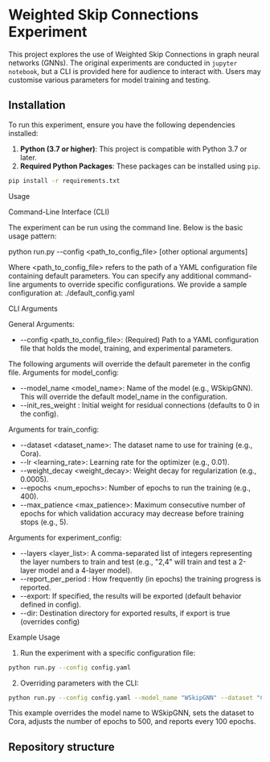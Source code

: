 # Weighted Skip Connections Experiment

This project explores the use of Weighted Skip Connections in 
graph neural networks (GNNs).
The original experiments are conducted in `jupyter notebook`, but a CLI is 
provided here for audience to interact with. Users may customise various 
parameters for model training and testing.

## Installation

To run this experiment, ensure you have the following dependencies installed:

1. **Python (3.7 or higher)**: This project is compatible with Python 3.7 or later.
2. **Required Python Packages**: These packages can be installed using `pip`.

```bash
pip install -r requirements.txt
```

Usage

Command-Line Interface (CLI)

The experiment can be run using the command line. 
Below is the basic usage pattern:

python run.py --config <path_to_config_file> [other optional arguments]

Where <path_to_config_file> refers to the path of a YAML configuration file containing default parameters. 
You can specify any additional command-line arguments to override specific configurations.
We provide a sample configuration at: ./default_config.yaml

CLI Arguments

General Arguments:
- --config <path_to_config_file>: (Required) Path to a YAML configuration file that holds the model, training, and experimental parameters.

The following arguments will override the default paremeter in the config file.
Arguments for model_config:
- --model_name <model_name>: Name of the model (e.g., WSkipGNN). This will override the default model_name in the configuration.
- --init_res_weight <value>: Initial weight for residual connections (defaults to 0 in the config).

Arguments for train_config:
- --dataset <dataset_name>: The dataset name to use for training (e.g., Cora). 
- --lr <learning_rate>: Learning rate for the optimizer (e.g., 0.01). 
- --weight_decay <weight_decay>: Weight decay for regularization (e.g., 0.0005).
- --epochs <num_epochs>: Number of epochs to run the training (e.g., 400).
- --max_patience <max_patience>: Maximum consecutive number of epochs for which 
validation accuracy may decrease before training stops (e.g., 5).

Arguments for experiment_config:
- --layers <layer_list>: A comma-separated list of integers representing the layer numbers to train and test
(e.g., "2,4" will train and test a 2-layer model and a 4-layer model).
- --report_per_period <int>: How frequently (in epochs) the training progress is reported.
- --export: If specified, the results will be exported (default behavior defined in config).
- --dir: Destination directory for exported results, if export is true (overrides config)

Example Usage
1. Run the experiment with a specific configuration file:

```bash
python run.py --config config.yaml
```

2. Overriding parameters with the CLI:

```bash
python run.py --config config.yaml --model_name "WSkipGNN" --dataset "Cora" --epochs 500 --report_per_period 100
```

This example overrides the model name to WSkipGNN, sets the dataset to Cora, adjusts the number of epochs to 500, and reports every 100 epochs.

## Repository structure
